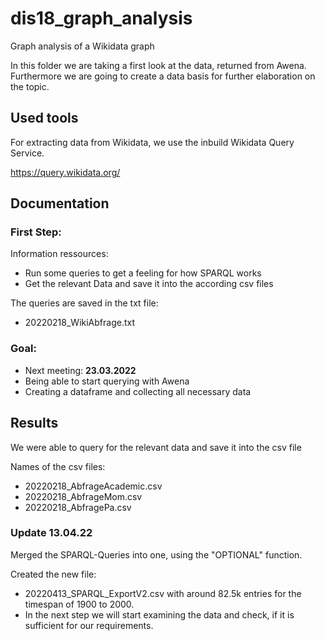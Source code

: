 # dis18_graph_analysis
Graph analysis of a Wikidata graph

In this folder we are taking a first look at the data, returned from Awena. Furthermore we are going to create a data basis for further elaboration on the topic.

## Used tools

For extracting data from Wikidata, we use the inbuild Wikidata Query Service.

https://query.wikidata.org/

## Documentation

### First Step:

Information ressources:
* Run some queries to get a feeling for how SPARQL works
* Get the relevant Data and save it into the according csv files

The queries are saved in the txt file:
* 20220218_WikiAbfrage.txt


### Goal:
* Next meeting: **23.03.2022**
* Being able to start querying with Awena
* Creating a dataframe and collecting all necessary data

## Results
We were able to query for the relevant data and save it into the csv file

Names of the csv files:
* 20220218_AbfrageAcademic.csv
* 20220218_AbfrageMom.csv
* 20220218_AbfragePa.csv

### Update 13.04.22
Merged the SPARQL-Queries into one, using the "OPTIONAL" function.

Created the new file:
* 20220413_SPARQL_ExportV2.csv with around 82.5k entries for the timespan of 1900 to 2000.
* In the next step we will start examining the data and check, if it is sufficient for our requirements.
